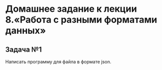 # Домашнее задание к лекции 8.«Работа с разными форматами данных»
## Задача №1
Написать программу для файла в формате json.